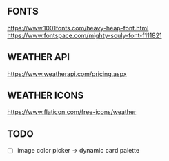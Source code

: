 ## FONTS
https://www.1001fonts.com/heavy-heap-font.html
https://www.fontspace.com/mighty-souly-font-f111821

## WEATHER API
https://www.weatherapi.com/pricing.aspx

## WEATHER ICONS
https://www.flaticon.com/free-icons/weather

## TODO
- [ ] image color picker -> dynamic card palette